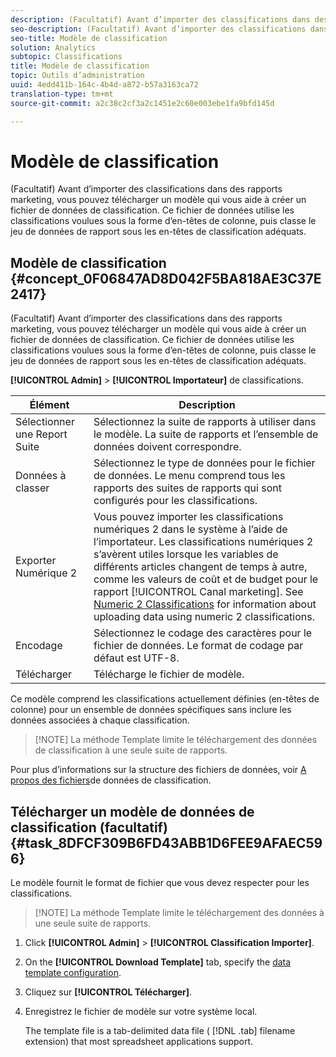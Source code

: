 ```yaml
---
description: (Facultatif) Avant d’importer des classifications dans des rapports marketing, vous pouvez télécharger un modèle qui vous aide à créer un fichier de données de classification. Ce fichier de données utilise les classifications voulues sous la forme d’en-têtes de colonne, puis classe le jeu de données de rapport sous les en-têtes de classification adéquats.
seo-description: (Facultatif) Avant d’importer des classifications dans des rapports marketing, vous pouvez télécharger un modèle qui vous aide à créer un fichier de données de classification. Ce fichier de données utilise les classifications voulues sous la forme d’en-têtes de colonne, puis classe le jeu de données de rapport sous les en-têtes de classification adéquats.
seo-title: Modèle de classification
solution: Analytics
subtopic: Classifications
title: Modèle de classification
topic: Outils d’administration
uuid: 4edd411b-164c-4b4d-a872-b57a3163ca72
translation-type: tm+mt
source-git-commit: a2c38c2cf3a2c1451e2c60e003ebe1fa9bfd145d

---
```



# Modèle de classification

(Facultatif) Avant d’importer des classifications dans des rapports marketing, vous pouvez télécharger un modèle qui vous aide à créer un fichier de données de classification. Ce fichier de données utilise les classifications voulues sous la forme d’en-têtes de colonne, puis classe le jeu de données de rapport sous les en-têtes de classification adéquats.

## Modèle de classification {#concept_0F06847AD8D042F5BA818AE3C37E2417}

(Facultatif) Avant d’importer des classifications dans des rapports marketing, vous pouvez télécharger un modèle qui vous aide à créer un fichier de données de classification. Ce fichier de données utilise les classifications voulues sous la forme d’en-têtes de colonne, puis classe le jeu de données de rapport sous les en-têtes de classification adéquats.

**[!UICONTROL Admin]** &gt; **[!UICONTROL Importateur]** de classifications.

| Élément | Description |
|---|---|
| Sélectionner une Report Suite | Sélectionnez la suite de rapports à utiliser dans le modèle. La suite de rapports et l’ensemble de données doivent correspondre. |
| Données à classer | Sélectionnez le type de données pour le fichier de données. Le menu comprend tous les rapports des suites de rapports qui sont configurés pour les classifications. |
| Exporter Numérique 2 | Vous pouvez importer les classifications numériques 2 dans le système à l’aide de l’importateur. Les classifications numériques 2 s’avèrent utiles lorsque les variables de différents articles changent de temps à autre, comme les valeurs de coût et de budget pour le rapport [!UICONTROL Canal marketing]. See [Numeric 2 Classifications](../../../components/c-classifications2/c-numeric-2/c-numeric-2-classifications.md#concept_71024B7B91DF4E909076062AB1380D8B) for information about uploading data using numeric 2 classifications. |
| Encodage | Sélectionnez le codage des caractères pour le fichier de données. Le format de codage par défaut est UTF-8. |
| Télécharger | Télécharge le fichier de modèle. |

Ce modèle comprend les classifications actuellement définies (en-têtes de colonne) pour un ensemble de données spécifiques sans inclure les données associées à chaque classification.

> [!NOTE] La méthode Template limite le téléchargement des données de classification à une seule suite de rapports.

Pour plus d’informations sur la structure des fichiers de données, voir [A propos des fichiers](../../../components/c-classifications2/c-classifications-importer/c-saint-data-files.md#concept_EBA7669C546040BE8162ADACA3548735)de données de classification.

## Télécharger un modèle de données de classification (facultatif) {#task_8DFCF309B6FD43ABB1D6FEE9AFAEC596}

Le modèle fournit le format de fichier que vous devez respecter pour les classifications.

> [!NOTE] La méthode Template limite le téléchargement des données à une seule suite de rapports.

1. Click **[!UICONTROL Admin]** &gt; **[!UICONTROL Classification Importer]**.
1. On the **[!UICONTROL Download Template]** tab, specify the [data template configuration](../../../components/c-classifications2/c-classifications-importer/c-download-saint-data.md#concept_0F06847AD8D042F5BA818AE3C37E2417).
1. Cliquez sur **[!UICONTROL Télécharger]**.
1. Enregistrez le fichier de modèle sur votre système local.

   The template file is a tab-delimited data file ( [!DNL .tab] filename extension) that most spreadsheet applications support.

